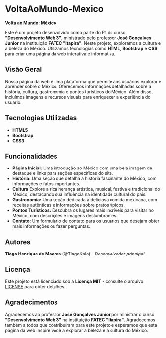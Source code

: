 # VoltaAoMundo-Mexico

**Volta ao Mundo: México**

Este é um projeto desenvolvido como parte do P1 do curso **"Desenvolvimento Web 3"**, ministrado pelo professor **José Gonçalves Junior** na instituição **FATEC "Itapira"**. Neste projeto, exploramos a cultura e a beleza do México. Utilizamos tecnologias como **HTML**, **Bootstrap** e **CSS** para criar uma página da web interativa e informativa.

## Visão Geral

Nossa página da web é uma plataforma que permite aos usuários explorar e aprender sobre o México. Oferecemos informações detalhadas sobre a história, cultura, gastronomia e pontos turísticos do México. Além disso, incluímos imagens e recursos visuais para enriquecer a experiência do usuário.

## Tecnologias Utilizadas

- **HTML5**
- **Bootstrap**
- **CSS3**

## Funcionalidades

- **Página Inicial:** Uma introdução ao México com uma bela imagem de destaque e links para seções específicas do site.
- **História:** Uma seção que detalha a história fascinante do México, com informações e fatos importantes.
- **Cultura** Explore a rica herança artística, musical, festiva e tradicional do México, destacando sua influência na identidade cultural do país.
- **Gastronomia:** Uma seção dedicada à deliciosa comida mexicana, com receitas autênticas e informações sobre pratos típicos.
- **Pontos Turísticos:** Descubra os lugares mais incríveis para visitar no México, com descrições e imagens deslumbrantes.
- **Contato:** Um formulário de contato para os usuários que desejam obter mais informações ou fazer perguntas.

## Autores

**Tiago Henrique de Moares** (@TiagoKblo) - *Desenvolvedor principal*

## Licença

Este projeto está licenciado sob a **Licença MIT** - consulte o arquivo [LICENSE](LICENSE) para obter detalhes.

## Agradecimentos

Agradecemos ao professor **José Gonçalves Junior** por ministrar o curso **"Desenvolvimento Web 3"** na instituição **FATEC "Itapira"**. Agradecemos também a todos que contribuíram para este projeto e esperamos que esta página da web inspire você a explorar a beleza e a cultura do México.
